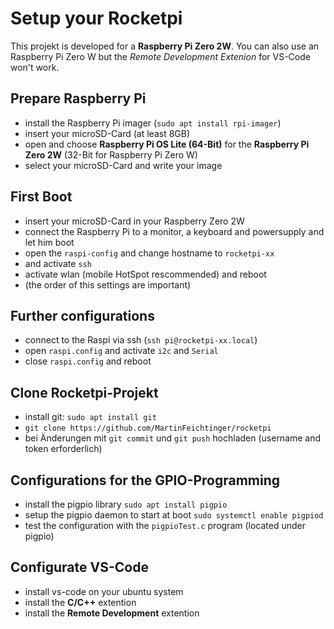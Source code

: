 # Setup your Rocketpi
This projekt is developed for a **Raspberry Pi Zero 2W**. You can also use an Raspberry Pi Zero W but the *Remote Development Extenion* for VS-Code won't work.

## Prepare Raspberry Pi
- install the Raspberry Pi imager (`sudo apt install rpi-imager`)
- insert your microSD-Card (at least 8GB)
- open and choose **Raspberry Pi OS Lite (64-Bit)** for the **Raspberry Pi Zero 2W** (32-Bit  for Raspberry Pi Zero W)
- select your microSD-Card and write your image

## First Boot
- insert your microSD-Card in your Raspberry Zero 2W
- connect the Raspberry Pi to a monitor, a keyboard and powersupply and let him boot
- open the `raspi-config` and change hostname to `rocketpi-xx`  
- and activate `ssh`
- activate wlan (mobile HotSpot rescommended) and reboot
- (the order of this settings are important)

## Further configurations
- connect to the Raspi via ssh (`ssh pi@rocketpi-xx.local`) 
- open `raspi.config` and activate `i2c` and `Serial`
- close `raspi.config` and reboot

## Clone Rocketpi-Projekt
- install git: `sudo apt install git`
- `git clone https://github.com/MartinFeichtinger/rocketpi`
- bei Änderungen mit `git commit` und `git push` hochladen (username and token erforderlich)

## Configurations for the GPIO-Programming
- install the pigpio library `sudo apt install pigpio`
- setup the pigpio daemon to start at boot `sudo systemctl enable pigpiod`
- test the configuration with the `pigpioTest.c` program (located under pigpio) 

## Configurate VS-Code
- install vs-code on your ubuntu system
- install the **C/C++** extention
- install the **Remote Development** extention
